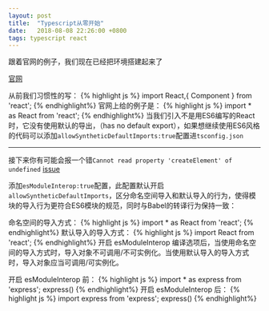 ```yaml
---
layout: post
title:  "Typescript从零开始"
date:   2018-08-08 22:26:00 +0800
tags: typescript react
---
```


跟着官网的例子，我们现在已经把环境搭建起来了

[官网](https://www.tslang.cn/docs/handbook/react-&-webpack.html)

从前我们习惯性的写：
{% highlight js %}
import React,{ Component } from 'react';
{% endhighlight%}
官网上给的例子是：
{% highlight js %}
import * as React from 'react';
{% endhighlight%}
当我们引入不是用ES6编写的React时，它没有使用默认的导出，（has no default export），如果想继续使用ES6风格的代码可以添加``allowSyntheticDefaultImports:true``配置进``tsconfig.json``

---
接下来你有可能会报一个错``Cannot read property 'createElement' of undefined`` [issue](https://github.com/eggjs/egg/issues/2409)

添加``esModuleInterop:true``配置，此配置默认开启``allowSyntheticDefaultImports``，区分命名空间导入和默认导入的行为，使得模块的导入行为更符合ES6模块的规范，同时与Babel的转译行为保持一致：

命名空间的导入方式：
{% highlight js %}
import * as React from 'react';
{% endhighlight%}
默认导入的导入方式：
{% highlight js %}
import React from 'react';
{% endhighlight%}
开启 esModuleInterop 编译选项后，当使用命名空间的导入方式时，导入对象不可调用/不可实例化。当使用默认导入的导入方式时，导入对象应当可调用/可实例化。

开启 esModuleInterop 前：
{% highlight js %}
import * as express from 'express';
express()
{% endhighlight%}
开启 esModuleInterop 后：
{% highlight js %}
import express from 'express';
express()
{% endhighlight%}
